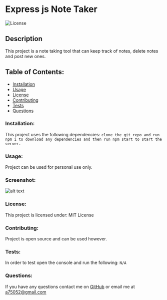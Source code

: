 # Express js Note Taker  
![License](https://img.shields.io/static/v1?label=License&message=MIT&color=blue&style=plastic)
## Description
This project is a note taking tool that can keep track of notes, delete notes and post new ones.
## Table of Contents:
* [Installation](#installation)
* [Usage](#usage)
* [License](#license)
* [Contributing](#contributing)
* [Tests](#tests)
* [Questions](#questions)
### Installation:
This project uses the following dependencies:
```clone the git repo and run npm i to download any dependencies and then run npm start to start the server.```
### Usage:
Project can be used for personal use only.
### Screenshot: 
![alt text](./Develop/public/assets/notetaking.png)
### License:
This project is licensed under:
MIT License
### Contributing:
Project is open source and can be used however.
### Tests:
In order to test open the console and run the following:
```N/A```
### Questions:
If you have any questions contact me on [GitHub](https://github.com/adam42288) or email 
me at a75052@gmail.com  
 